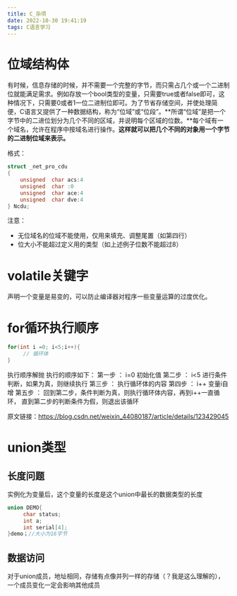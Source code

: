 ```yaml
---
title: C_杂项
date: 2022-10-30 19:41:19
tags: C语言学习
---
```


# 位域结构体

有时候，信息存储的时候，并不需要一个完整的字节，而只需占几个或一个二进制位就能满足需求。例如存放一个bool类型的变量，只需要true或者false即可，这种情况下，只需要0或者1一位二进制位即可。为了节省存储空间，并使处理简便，C语言又提供了一种数据结构，称为“位域”或“位段”。**所谓“位域”是把一个字节中的二进位划分为几个不同的区域，并说明每个区域的位数。**每个域有一个域名，允许在程序中按域名进行操作。**这样就可以把几个不同的对象用一个字节的二进制位域来表示。**

格式：

```c
struct _net_pro_cdu  
{ 
    unsigned  char acs:4 
    unsigned  char :0  
    unsigned  char ace:4  
    unsigned  char dve:4 
} Ncdu;
```

注意：

* 无位域名的位域不能使用，仅用来填充、调整尾置（如第四行）
* 位大小不能超过定义用的类型（如上述例子位数不能超过8）

# volatile关键字

声明一个变量是易变的，可以防止编译器对程序一些变量运算的过度优化。

# for循环执行顺序

```c
for(int i =0; i<5;i++){
     // 循环体
}
```

执行顺序解抛
执行的顺序如下：
第一步 ： i=0  初始化值
第二步 ： i<5 进行条件判断，如果为真，则继续执行
第三步 ： 执行循环体的内容
第四步 ： i++ 变量i自增
第五步 ： 回到第二步，条件判断为真，则执行循环体内容，再到i++一直循环，
直到第二步的判断条件为假，则退出该循环

原文链接：https://blog.csdn.net/weixin_44080187/article/details/123429045

# union类型

## 长度问题

实例化为变量后，这个变量的长度是这个union中最长的数据类型的长度

```c
union DEMO{ 
     char status;
     int a; 
     int serial[4]; 
}demo；//大小为16字节
```

## 数据访问

对于union成员，地址相同，存储有点像并列一样的存储（？我是这么理解的），一个成员变化一定会影响其他成员